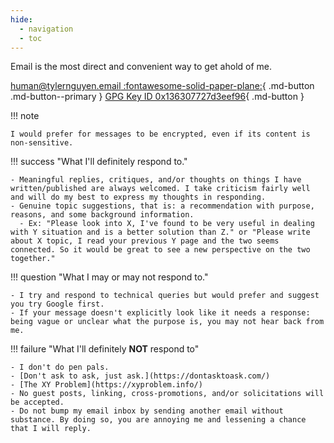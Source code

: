 ```yaml
---
hide:
  - navigation
  - toc
---
```


Email is the most direct and convenient way to get ahold of me.

[human@tylernguyen.email :fontawesome-solid-paper-plane:](mailto:human@tylernguyen.email){ .md-button .md-button--primary }
[GPG Key ID 0x136307727d3eef96](https://keys.openpgp.org/vks/v1/by-fingerprint/B4D2B2DB8E304D0366BFE3FF136307727D3EEF96){ .md-button }

!!! note

    I would prefer for messages to be encrypted, even if its content is non-sensitive.

!!! success "What I'll definitely respond to."

    - Meaningful replies, critiques, and/or thoughts on things I have written/published are always welcomed. I take criticism fairly well and will do my best to express my thoughts in responding.
    - Genuine topic suggestions, that is: a recommendation with purpose, reasons, and some background information. 
      - Ex: "Please look into X, I've found to be very useful in dealing with Y situation and is a better solution than Z." or "Please write about X topic, I read your previous Y page and the two seems connected. So it would be great to see a new perspective on the two together."

!!! question "What I may or may not respond to."

    - I try and respond to technical queries but would prefer and suggest you try Google first.
    - If your message doesn't explicitly look like it needs a response: being vague or unclear what the purpose is, you may not hear back from me.

!!! failure "What I'll definitely **NOT** respond to"

    - I don't do pen pals.
    - [Don't ask to ask, just ask.](https://dontasktoask.com/)
    - [The XY Problem](https://xyproblem.info/)
    - No guest posts, linking, cross-promotions, and/or solicitations will be accepted.
    - Do not bump my email inbox by sending another email without substance. By doing so, you are annoying me and lessening a chance that I will reply.
